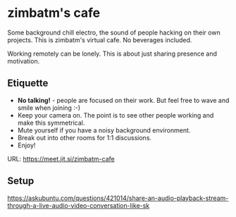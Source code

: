 # zimbatm's cafe

Some background chill electro, the sound of people hacking on their own
projects. This is zimbatm's virtual cafe. No beverages included.

Working remotely can be lonely. This is about just sharing presence and
motivation.

## Etiquette

* **No talking!** - people are focused on their work. But feel free to wave
  and smile when joining :-)
* Keep your camera on. The point is to see other people working and make this
  symmetrical.
* Mute yourself if you have a noisy background environment.
* Break out into other rooms for 1:1 discussions.
* Enjoy!

URL: https://meet.jit.si/zimbatm-cafe

## Setup

https://askubuntu.com/questions/421014/share-an-audio-playback-stream-through-a-live-audio-video-conversation-like-sk

